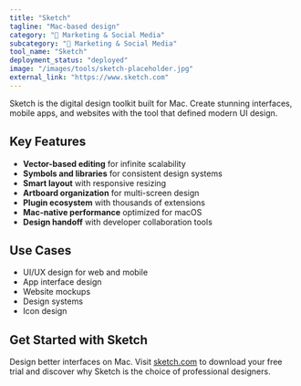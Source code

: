 ```yaml
---
title: "Sketch"
tagline: "Mac-based design"
category: "📱 Marketing & Social Media"
subcategory: "📱 Marketing & Social Media"
tool_name: "Sketch"
deployment_status: "deployed"
image: "/images/tools/sketch-placeholder.jpg"
external_link: "https://www.sketch.com"
---
```

Sketch is the digital design toolkit built for Mac. Create stunning interfaces, mobile apps, and websites with the tool that defined modern UI design.

## Key Features

- **Vector-based editing** for infinite scalability
- **Symbols and libraries** for consistent design systems
- **Smart layout** with responsive resizing
- **Artboard organization** for multi-screen design
- **Plugin ecosystem** with thousands of extensions
- **Mac-native performance** optimized for macOS
- **Design handoff** with developer collaboration tools

## Use Cases

- UI/UX design for web and mobile
- App interface design
- Website mockups
- Design systems
- Icon design

## Get Started with Sketch

Design better interfaces on Mac. Visit [sketch.com](https://www.sketch.com) to download your free trial and discover why Sketch is the choice of professional designers.